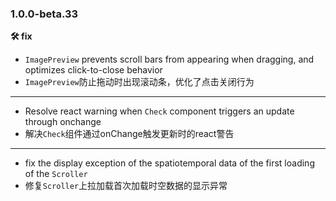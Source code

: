 
### 1.0.0-beta.33
**🛠 fix**
- `ImagePreview` prevents scroll bars from appearing when dragging, and optimizes click-to-close behavior
- `ImagePreview`防止拖动时出现滚动条，优化了点击关闭行为
----
- Resolve react warning when `Check` component triggers an update through onchange
- 解决`Check`组件通过onChange触发更新时的react警告
----
- fix the display exception of the spatiotemporal data of the first loading of the `Scroller`
- 修复`Scroller`上拉加载首次加载时空数据的显示异常
